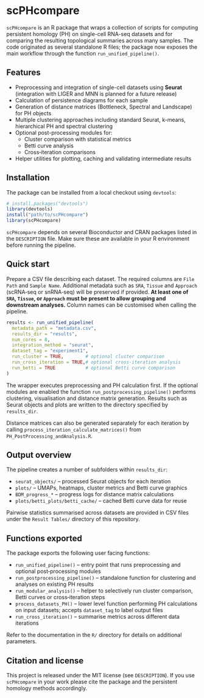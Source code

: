 # scPHcompare

`scPHcompare` is an R package that wraps a collection of scripts for computing persistent homology (PH) on single-cell RNA-seq datasets and for comparing the resulting topological summaries across many samples. The code originated as several standalone R files; the package now exposes the main workflow through the function `run_unified_pipeline()`.

## Features

* Preprocessing and integration of single-cell datasets using **Seurat**
  (integration with LIGER and MNN is planned for a future release)
* Calculation of persistence diagrams for each sample
* Generation of distance matrices (Bottleneck, Spectral and Landscape) for PH objects
* Multiple clustering approaches including standard Seurat, k-means, hierarchical PH and spectral clustering
* Optional post-processing modules for:
  * Cluster comparison with statistical metrics
  * Betti curve analysis
  * Cross‑iteration comparisons
* Helper utilities for plotting, caching and validating intermediate results

## Installation

The package can be installed from a local checkout using `devtools`:

```r
# install.packages("devtools")
library(devtools)
install("path/to/scPHcompare")
library(scPHcompare)
```

`scPHcompare` depends on several Bioconductor and CRAN packages listed in the `DESCRIPTION` file. Make sure these are available in your R environment before running the pipeline.

## Quick start

Prepare a CSV file describing each dataset. The required columns are `File Path` and `Sample Name`. Additional metadata such as `SRA`, `Tissue` and `Approach` (scRNA‑seq or snRNA‑seq) will be preserved if provided. **At least one of `SRA`, `Tissue`, or `Approach` must be present to allow grouping and downstream analyses.** Column names can be customised when calling the pipeline.

```r
results <- run_unified_pipeline(
  metadata_path = "metadata.csv",
  results_dir = "results",
  num_cores = 8,
  integration_method = "seurat",
  dataset_tag = "experiment1",
  run_cluster = TRUE,        # optional cluster comparison
  run_cross_iteration = TRUE,# optional cross‑iteration analysis
  run_betti = TRUE           # optional Betti curve comparison
)
```

The wrapper executes preprocessing and PH calculation first. If the optional modules are enabled the function `run_postprocessing_pipeline()` performs clustering, visualisation and distance matrix generation. Results such as Seurat objects and plots are written to the directory specified by `results_dir`.

Distance matrices can also be generated separately for each iteration by calling `process_iteration_calculate_matrices()` from `PH_PostProcessing_andAnalysis.R`.

## Output overview

The pipeline creates a number of subfolders within `results_dir`:

* `seurat_objects/` – processed Seurat objects for each iteration
* `plots/` – UMAPs, heatmaps, cluster metrics and Betti curve graphics
* `BDM_progress_*` – progress logs for distance matrix calculations
* `plots/betti_plots/betti_cache/` – cached Betti curve data for reuse

Pairwise statistics summarised across datasets are provided in CSV files under the `Result Tables/` directory of this repository.

## Functions exported

The package exports the following user facing functions:

* `run_unified_pipeline()` – entry point that runs preprocessing and optional post‑processing modules
* `run_postprocessing_pipeline()` – standalone function for clustering and analyses on existing PH results
* `run_modular_analysis()` – helper to selectively run cluster comparison, Betti curves or cross‑iteration steps
* `process_datasets_PH()` – lower level function performing PH calculations on input datasets; accepts `dataset_tag` to label output files
* `run_cross_iteration()` – summarise metrics across different data iterations

Refer to the documentation in the `R/` directory for details on additional parameters.

## Citation and license

This project is released under the MIT license (see `DESCRIPTION`). If you use `scPHcompare` in your work please cite the package and the persistent homology methods accordingly.

